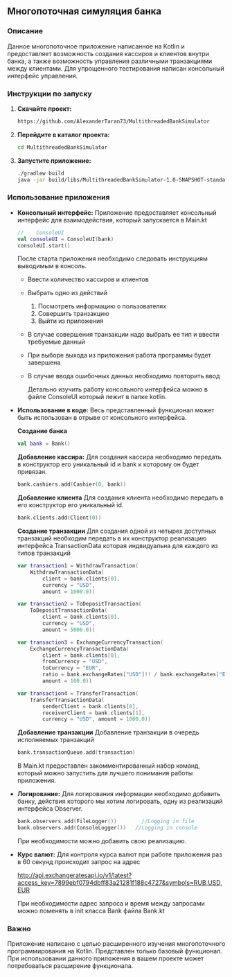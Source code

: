 ## Многопоточная симуляция банка

### Описание

Данное многопоточное приложение написанное на Kotlin и предоставляет возможность создания кассиров и клиентов внутри банка, а также возможность управления различными транзакциями между клиентами. Для упрощенного тестирования написан консольный интерфейс управления.


### Инструкции по запуску

1. **Скачайте проект:**
    ```bash
   https://github.com/AlexanderTaran73/MultithreadedBankSimulator
   ```

2. **Перейдите в каталог проекта:**
    ```bash
    cd MultithreadedBankSimulator
    ```

3. **Запустите приложение:**
    ```bash
   ./gradlew build
   java -jar build/libs/MultithreadedBankSimulator-1.0-SNAPSHOT-standalone.jar

    ```
### Использование приложения

* **Консольный интерфейс:**
  Приложение предоставляет консольный интерфейс для взаимодействия, который запускается в Main.kt
    ```Kotlin
    //    ConsoleUI
    val consoleUI = ConsoleUI(bank)
    consoleUI.start()
    ```
  После старта приложения необходимо следовать инструкциям выводимым в консоль.

  * Ввести количество кассиров и клиентов
  * Выбрать одно из действий
    1. Посмотреть информацию о пользователях
    2. Совершить транзакцию
    3. Выйти из приложения
  * В случае совершения транзакции надо выбрать ее тип и ввести требуемые данный
  * При выборе выхода из приложения работа программы будет завершена
  * В случае ввода ошибочных данных необходимо повторить ввод

    Детально изучить работу консольного интерфейса можно в файле ConsoleUI который лежит в папке kotlin.


* **Использование в коде:** Весь представленный функционал может быть использован в отрыве от консольного интерфейса.

  **Создание банка**
    ```Kotlin
    val bank = Bank()
    ```
  **Добавление кассира:** Для создания кассира необходимо передать в конструктор его уникальный id и bank к которому он будет привязан.
    ```Kotlin
    bank.cashiers.add(Cashier(0, bank))
    ```

  **Добавление клиента** Для создания клиента необходимо передать в его конструктор его уникальный id.
    ```Kotlin
    bank.clients.add(Client(0))
    ```
  **Создание транзакции** Для создания одной из четырех доступных транзакций необходим передать в их конструктор реализацию интерфейса TransactionData которая индвидуальна для каждого из типов транзакций
    ```Kotlin
    var transaction1 = WithdrawTransaction(
        WithdrawTransactionData(
            client = bank.clients[0],
            currency = "USD",
            amount = 1000.0))
    
    var transaction2 = ToDepositTransaction(
        ToDepositTransactionData(
            client = bank.clients[0],
            currency = "USD",
            amount = 5000.0))
    
    var transaction3 = ExchangeCurrencyTransaction(
        ExchangeCurrencyTransactionData(
            client = bank.clients[0],
            fromCurrency = "USD",
            toCurrency = "EUR",
            ratio = bank.exchangeRates["USD"]!! / bank.exchangeRates["EUR"]!!,
            amount = 100.0))
    
    var transaction4 = TransferTransaction(
        TransferTransactionData(
            senderClient = bank.clients[0],
            receiverClient = bank.clients[1],
            currency = "USD", amount = 1000.0))
    ```
  **Добавление транзакции** Добавление транзакции в очередь исполняемых транзакций
    ```Kotlin
    bank.transactionQueue.add(transaction)
    ```

  В Main.kt предоставлен закомментированный набор команд, который можно запустить для лучшего понимания работы приложения.


* **Логирование:** Для логирования информации необходимо добавить банку, действия которого мы хотим логировать, одну из реализаций интерфейса Observer.
    ```Kotlin
    bank.observers.add(FileLogger())        //Logging in file
    bank.observers.add(ConsoleLogger())   //Logging in console
    ```
  При необходимости можно добавить свою реализацию.


* **Курс валют:** Для контроля курса валют при работе приложения раз в 60 секунд происходит запрос на адрес

  http://api.exchangeratesapi.io/v1/latest?access_key=7899ebf0794dbff83a21281f188c4727&symbols=RUB,USD,EUR

  При необходимости адрес запроса и время между запросами можно поменять в init класса Bank файла Bank.kt


### Важно
Приложение написано с целью расширенного изучения многопоточного программирования на Kotlin. Представлен только базовый функционал. При использовании данного приложения в вашем проекте может потребоваться расширение функционала. 
